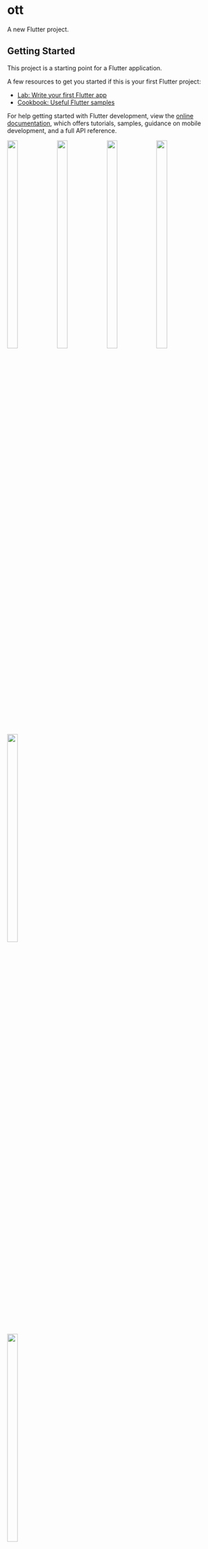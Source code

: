 # ott

A new Flutter project.

## Getting Started

This project is a starting point for a Flutter application.

A few resources to get you started if this is your first Flutter project:

- [Lab: Write your first Flutter app](https://docs.flutter.dev/get-started/codelab)
- [Cookbook: Useful Flutter samples](https://docs.flutter.dev/cookbook)

For help getting started with Flutter development, view the
[online documentation](https://docs.flutter.dev/), which offers tutorials,
samples, guidance on mobile development, and a full API reference.

<p>
<img src="https://user-images.githubusercontent.com/114207841/228925664-e59ee91c-24a8-44ef-bb47-e830b9e3617d.jpg" width=22% height=35%>
<img src="https://user-images.githubusercontent.com/114207841/228925891-cfcee4de-d53b-4d83-a324-2bda5ac22723.jpg" width=22% height=35%>
<img src="https://user-images.githubusercontent.com/114207841/228926183-930884d6-3c88-40af-a982-aa2806f6ff14.jpg" width=22% height=35%>
<img src="https://user-images.githubusercontent.com/114207841/228926415-9ab50bf2-e23e-4660-a1d7-ccc05511084a.jpg" width=22% height=35%>
<img src="https://user-images.githubusercontent.com/114207841/228926730-8fa86804-c8c5-4cf9-bcab-4b17004e7563.jpg" width=22% height=35%>
</p>
<img src="https://user-images.githubusercontent.com/114207841/228925017-1d198676-d0f0-46d5-9d1d-4f656e3d9162.mp4" width=22% height=35%>
